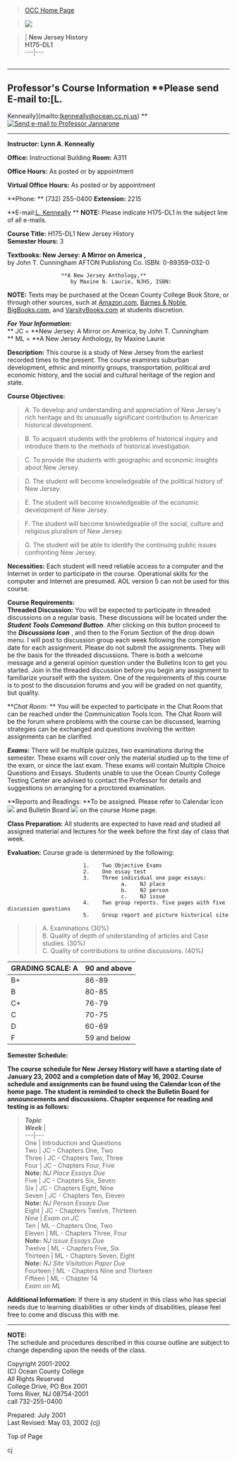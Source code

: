 > [OCC Home Page](http://www.ocean.edu)  
>  
>

> ![](njmap3.gif)

>

> |  **New Jersey History**  
> **H175-DL1**  
> ---|---  
  
##

* * *

## **Professor's Course Information** **Please send E-mail to:[L.
Kenneally](mailto:lkenneally@ocean.cc.nj.us) **[![Send e-mail to Professor
Jannarone](cmpmail.gif)](mailto:lkenneally@ocean.cc.nj.us)

* * *

**Instructor: Lynn A. Kenneally**

**Office:** Instructional Building   **Room:** A311

**Office Hours:** As posted or by appointment

**Virtual Office Hours:** As posted or by appointment

**Phone: ** (732) 255-0400 **Extension:** 2215

**E-mail:[L. Kenneally](mailto:lkenneally@ocean.cc.nj.us) **   **NOTE:**
Please indicate H175-DL1 in the subject line of all e-mails.

**Course Title:** H175-DL1  New Jersey History  
**Semester Hours:**   3

**Textbooks: New Jersey: A Mirror on America ,**  
                        by John T. Cunningham  AFTON Publishing Co. ISBN: 0-89359-032-0

                     **A New Jersey Anthology,**   
                        by Maxine N. Laurie, NJHS, ISBN:

**NOTE:** Texts may be purchased at the Ocean County College Book Store, or
through other sources, such at [Amazon.com](http://www.amazon.com), [Barnes &
Noble](http://www.barnesandnoble.com),
[BigBooks.com](http://www.bigbooks.com), and
[VarsityBooks.com](http://www.varsitybooks.com)  at students discretion.

**_For Your Information:_**  
**    JC = **New Jersey: A Mirror on America, by John T. Cunningham  
**  ML = **A New Jersey Anthology, by Maxine Laurie

**Description:** This course is a study of New Jersey from the earliest
recorded times to the present. The course examines suburban development,
ethnic  and minority groups, transportation, political and economic history,
and the social and cultural heritage of the region and state.

**Course Objectives:**

>  A. To develop and understanding and appreciation of New Jersey's rich
heritage and its unusually significant contribution to American historical
development.

>

>  B. To acquaint students with the problems of historical inquiry and
introduce them to the methods of historical investigation.

>

>  C. To provide the students with geographic and economic insights about New
Jersey.

>

>  D. The student will become knowledgeable of the political history of New
Jersey.

>

>  E. The student will become knowledgeable of the economic development of New
Jersey.

>

>  F. The student will become knowledgeable of the social, culture and
religious pluralism of New Jersey.

>

>  G. The student will be able to identify the continuing public issues
confronting New Jersey.

  
**Necessities:** Each student will need reliable access to a computer and the
Internet in order to participate in the course.  Operational skills for the
computer and Internet are presumed. AOL version 5 can not be used for this
course.

**Course Requirements:**  
**Threaded Discussion:** You will be expected to participate in threaded
discussions on a regular basis. These discussions will be located under the
**_Student Tools Command Button_**. After clicking on this button proceed to
the **_Discussions Icon_** , and then to the Forum Section of the drop down
menu. I will post to discussion group each week following the completion date
for each assignment. Please do not submit the assignments. They will be the
basis for the threaded discussions. There is both a welcome message and a
general opinion question under the Bulletins Icon to get you started. Join in
the threaded discussion before you begin any assignment to familiarize
yourself with the system. One of the requirements of this course is to post to
the discussion forums and you will be graded on not quantity, but quality.

**_Chat Room:_ ** You will be expected to participate in the Chat Room that
can be reached under the Communication Tools Icon. The Chat Room will be the
forum where problems with the course can be discussed, learning strategies can
be exchanged and questions involving the written assignments can be clarified.

**_Exams:_** There will be multiple quizzes, two examinations during the
semester. These exams will cover only the material studied up to the time of
the exam, or since the last exam. These exams will contain Multiple Choice
Questions and Essays. Students unable to use the Ocean County College Testing
Center are advised to contact the Professor for details and suggestions on
arranging for a proctored examination.

**Reports and Readings:   **To be assigned. Please refer to Calendar Icon
![](calendar_icon.gif) and Bulletin Board ![](bulletin_board_icon.gif) on the
course Home page.  


**Class Preparation:** All students are expected to have read and studied all
assigned material and lectures for the week before the first day of class that
week.

**Evaluation:** Course grade is determined by the following:

                            1.    Two Objective Exams   
                            2.    One essay test   
                            3.    Three individual one page essays:   
                                        a.    NJ place   
                                        b.    NJ person   
                                        c.    NJ issue   
                            4.    Two group reports. five pages with five discussion questions   
                            5.    Group report and picture historical site

> > A. Examinations (30%)  
> B. Quality of depth of understanding of articles and Case studies. (30%)  
> C. Quality of contributions to online discussions. (40%)

**GRADING SCALE:** A | 90 and above  
---|---  
B+ | 86-89  
B | 80-85  
C+ | 76-79  
C | 70-75  
D | 60-69  
F | 59 and below  
  
**Semester Schedule:**

**The course schedule for New Jersey History will have a starting date of
January 23, 2002 and a completion date of May 16, 2002. Course schedule and
assignments can be found using the Calendar Icon of the home page. The student
is reminded to check the Bulletin Board for announcements and discussions.
Chapter sequence for reading and testing is as follows:**

> **_Topic_**  
>    **_Week_** |  
> ---|---  
> One | Introduction and Questions  
> Two | JC - Chapters One, Two  
> Three | JC - Chapters Two, Three  
> Four | JC - Chapters Four, Five  
> **Note:** _NJ Place Essays Due_  
> Five | JC - Chapters Six, Seven  
> Six | JC - Chapters Eight, Nine  
> Seven | JC - Chapters Ten, Eleven  
> **Note:** _NJ Person Essays Due_  
> Eight | JC - Chapters Twelve, Thirteen  
> Nine | _Exam on JC_  
> Ten | ML - Chapters One, Two  
> Eleven | ML - Chapters Three, Four  
> **Note:** _NJ Issue Essays Due_  
> Twelve | ML - Chapters Five, Six  
> Thirteen | ML - Chapters Seven, Eight  
> **Note:** _NJ Site Visitation Paper Due_  
> Fourteen | ML - Chapters Nine and Thirteen  
> Fifteen | ML - Chapter 14  
> _Exam on ML_  
  
**Additional Information:** If there is any student in this class who has
special needs due to learning disabilities or other kinds of disabilities,
please feel free to come and discuss this with me.

* * *

**NOTE:**  
 The schedule and procedures described in this course outline are subject to
change depending upon the needs of the class.

Copyright 2001-2002  
(C) Ocean County College  
All Rights Reserved  
College Drive, PO Box 2001  
Toms River, NJ 08754-2001  
call 732-255-0400

Prepared: July 2001  
Last Revised: May 03, 2002 {cj}

Top of Page

cj

